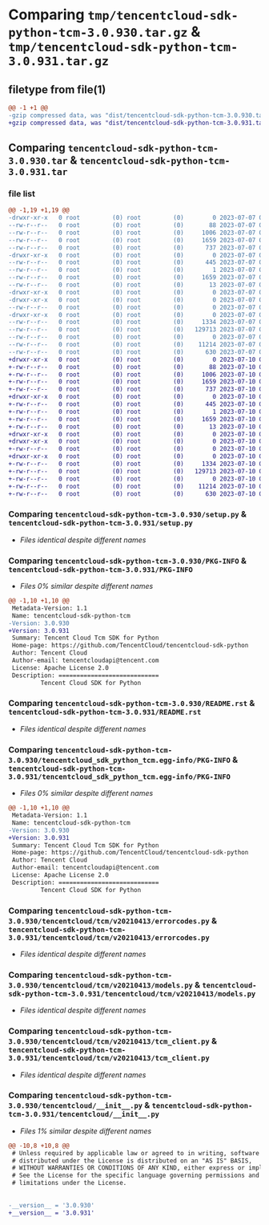 # Comparing `tmp/tencentcloud-sdk-python-tcm-3.0.930.tar.gz` & `tmp/tencentcloud-sdk-python-tcm-3.0.931.tar.gz`

## filetype from file(1)

```diff
@@ -1 +1 @@
-gzip compressed data, was "dist/tencentcloud-sdk-python-tcm-3.0.930.tar", last modified: Fri Jul  7 00:33:03 2023, max compression
+gzip compressed data, was "dist/tencentcloud-sdk-python-tcm-3.0.931.tar", last modified: Mon Jul 10 00:53:21 2023, max compression
```

## Comparing `tencentcloud-sdk-python-tcm-3.0.930.tar` & `tencentcloud-sdk-python-tcm-3.0.931.tar`

### file list

```diff
@@ -1,19 +1,19 @@
-drwxr-xr-x   0 root         (0) root         (0)        0 2023-07-07 00:33:03.000000 tencentcloud-sdk-python-tcm-3.0.930/
--rw-r--r--   0 root         (0) root         (0)       88 2023-07-07 00:33:03.000000 tencentcloud-sdk-python-tcm-3.0.930/setup.cfg
--rw-r--r--   0 root         (0) root         (0)     1006 2023-07-07 00:33:03.000000 tencentcloud-sdk-python-tcm-3.0.930/setup.py
--rw-r--r--   0 root         (0) root         (0)     1659 2023-07-07 00:33:03.000000 tencentcloud-sdk-python-tcm-3.0.930/PKG-INFO
--rw-r--r--   0 root         (0) root         (0)      737 2023-07-07 00:33:03.000000 tencentcloud-sdk-python-tcm-3.0.930/README.rst
-drwxr-xr-x   0 root         (0) root         (0)        0 2023-07-07 00:33:03.000000 tencentcloud-sdk-python-tcm-3.0.930/tencentcloud_sdk_python_tcm.egg-info/
--rw-r--r--   0 root         (0) root         (0)      445 2023-07-07 00:33:03.000000 tencentcloud-sdk-python-tcm-3.0.930/tencentcloud_sdk_python_tcm.egg-info/SOURCES.txt
--rw-r--r--   0 root         (0) root         (0)        1 2023-07-07 00:33:03.000000 tencentcloud-sdk-python-tcm-3.0.930/tencentcloud_sdk_python_tcm.egg-info/dependency_links.txt
--rw-r--r--   0 root         (0) root         (0)     1659 2023-07-07 00:33:03.000000 tencentcloud-sdk-python-tcm-3.0.930/tencentcloud_sdk_python_tcm.egg-info/PKG-INFO
--rw-r--r--   0 root         (0) root         (0)       13 2023-07-07 00:33:03.000000 tencentcloud-sdk-python-tcm-3.0.930/tencentcloud_sdk_python_tcm.egg-info/top_level.txt
-drwxr-xr-x   0 root         (0) root         (0)        0 2023-07-07 00:33:03.000000 tencentcloud-sdk-python-tcm-3.0.930/tencentcloud/
-drwxr-xr-x   0 root         (0) root         (0)        0 2023-07-07 00:33:03.000000 tencentcloud-sdk-python-tcm-3.0.930/tencentcloud/tcm/
--rw-r--r--   0 root         (0) root         (0)        0 2023-07-07 00:33:03.000000 tencentcloud-sdk-python-tcm-3.0.930/tencentcloud/tcm/__init__.py
-drwxr-xr-x   0 root         (0) root         (0)        0 2023-07-07 00:33:03.000000 tencentcloud-sdk-python-tcm-3.0.930/tencentcloud/tcm/v20210413/
--rw-r--r--   0 root         (0) root         (0)     1334 2023-07-07 00:33:03.000000 tencentcloud-sdk-python-tcm-3.0.930/tencentcloud/tcm/v20210413/errorcodes.py
--rw-r--r--   0 root         (0) root         (0)   129713 2023-07-07 00:33:03.000000 tencentcloud-sdk-python-tcm-3.0.930/tencentcloud/tcm/v20210413/models.py
--rw-r--r--   0 root         (0) root         (0)        0 2023-07-07 00:33:03.000000 tencentcloud-sdk-python-tcm-3.0.930/tencentcloud/tcm/v20210413/__init__.py
--rw-r--r--   0 root         (0) root         (0)    11214 2023-07-07 00:33:03.000000 tencentcloud-sdk-python-tcm-3.0.930/tencentcloud/tcm/v20210413/tcm_client.py
--rw-r--r--   0 root         (0) root         (0)      630 2023-07-07 00:33:03.000000 tencentcloud-sdk-python-tcm-3.0.930/tencentcloud/__init__.py
+drwxr-xr-x   0 root         (0) root         (0)        0 2023-07-10 00:53:21.000000 tencentcloud-sdk-python-tcm-3.0.931/
+-rw-r--r--   0 root         (0) root         (0)       88 2023-07-10 00:53:21.000000 tencentcloud-sdk-python-tcm-3.0.931/setup.cfg
+-rw-r--r--   0 root         (0) root         (0)     1006 2023-07-10 00:53:21.000000 tencentcloud-sdk-python-tcm-3.0.931/setup.py
+-rw-r--r--   0 root         (0) root         (0)     1659 2023-07-10 00:53:21.000000 tencentcloud-sdk-python-tcm-3.0.931/PKG-INFO
+-rw-r--r--   0 root         (0) root         (0)      737 2023-07-10 00:53:21.000000 tencentcloud-sdk-python-tcm-3.0.931/README.rst
+drwxr-xr-x   0 root         (0) root         (0)        0 2023-07-10 00:53:21.000000 tencentcloud-sdk-python-tcm-3.0.931/tencentcloud_sdk_python_tcm.egg-info/
+-rw-r--r--   0 root         (0) root         (0)      445 2023-07-10 00:53:21.000000 tencentcloud-sdk-python-tcm-3.0.931/tencentcloud_sdk_python_tcm.egg-info/SOURCES.txt
+-rw-r--r--   0 root         (0) root         (0)        1 2023-07-10 00:53:21.000000 tencentcloud-sdk-python-tcm-3.0.931/tencentcloud_sdk_python_tcm.egg-info/dependency_links.txt
+-rw-r--r--   0 root         (0) root         (0)     1659 2023-07-10 00:53:21.000000 tencentcloud-sdk-python-tcm-3.0.931/tencentcloud_sdk_python_tcm.egg-info/PKG-INFO
+-rw-r--r--   0 root         (0) root         (0)       13 2023-07-10 00:53:21.000000 tencentcloud-sdk-python-tcm-3.0.931/tencentcloud_sdk_python_tcm.egg-info/top_level.txt
+drwxr-xr-x   0 root         (0) root         (0)        0 2023-07-10 00:53:21.000000 tencentcloud-sdk-python-tcm-3.0.931/tencentcloud/
+drwxr-xr-x   0 root         (0) root         (0)        0 2023-07-10 00:53:21.000000 tencentcloud-sdk-python-tcm-3.0.931/tencentcloud/tcm/
+-rw-r--r--   0 root         (0) root         (0)        0 2023-07-10 00:53:21.000000 tencentcloud-sdk-python-tcm-3.0.931/tencentcloud/tcm/__init__.py
+drwxr-xr-x   0 root         (0) root         (0)        0 2023-07-10 00:53:21.000000 tencentcloud-sdk-python-tcm-3.0.931/tencentcloud/tcm/v20210413/
+-rw-r--r--   0 root         (0) root         (0)     1334 2023-07-10 00:53:21.000000 tencentcloud-sdk-python-tcm-3.0.931/tencentcloud/tcm/v20210413/errorcodes.py
+-rw-r--r--   0 root         (0) root         (0)   129713 2023-07-10 00:53:21.000000 tencentcloud-sdk-python-tcm-3.0.931/tencentcloud/tcm/v20210413/models.py
+-rw-r--r--   0 root         (0) root         (0)        0 2023-07-10 00:53:21.000000 tencentcloud-sdk-python-tcm-3.0.931/tencentcloud/tcm/v20210413/__init__.py
+-rw-r--r--   0 root         (0) root         (0)    11214 2023-07-10 00:53:21.000000 tencentcloud-sdk-python-tcm-3.0.931/tencentcloud/tcm/v20210413/tcm_client.py
+-rw-r--r--   0 root         (0) root         (0)      630 2023-07-10 00:53:21.000000 tencentcloud-sdk-python-tcm-3.0.931/tencentcloud/__init__.py
```

### Comparing `tencentcloud-sdk-python-tcm-3.0.930/setup.py` & `tencentcloud-sdk-python-tcm-3.0.931/setup.py`

 * *Files identical despite different names*

### Comparing `tencentcloud-sdk-python-tcm-3.0.930/PKG-INFO` & `tencentcloud-sdk-python-tcm-3.0.931/PKG-INFO`

 * *Files 0% similar despite different names*

```diff
@@ -1,10 +1,10 @@
 Metadata-Version: 1.1
 Name: tencentcloud-sdk-python-tcm
-Version: 3.0.930
+Version: 3.0.931
 Summary: Tencent Cloud Tcm SDK for Python
 Home-page: https://github.com/TencentCloud/tencentcloud-sdk-python
 Author: Tencent Cloud
 Author-email: tencentcloudapi@tencent.com
 License: Apache License 2.0
 Description: ============================
         Tencent Cloud SDK for Python
```

### Comparing `tencentcloud-sdk-python-tcm-3.0.930/README.rst` & `tencentcloud-sdk-python-tcm-3.0.931/README.rst`

 * *Files identical despite different names*

### Comparing `tencentcloud-sdk-python-tcm-3.0.930/tencentcloud_sdk_python_tcm.egg-info/PKG-INFO` & `tencentcloud-sdk-python-tcm-3.0.931/tencentcloud_sdk_python_tcm.egg-info/PKG-INFO`

 * *Files 0% similar despite different names*

```diff
@@ -1,10 +1,10 @@
 Metadata-Version: 1.1
 Name: tencentcloud-sdk-python-tcm
-Version: 3.0.930
+Version: 3.0.931
 Summary: Tencent Cloud Tcm SDK for Python
 Home-page: https://github.com/TencentCloud/tencentcloud-sdk-python
 Author: Tencent Cloud
 Author-email: tencentcloudapi@tencent.com
 License: Apache License 2.0
 Description: ============================
         Tencent Cloud SDK for Python
```

### Comparing `tencentcloud-sdk-python-tcm-3.0.930/tencentcloud/tcm/v20210413/errorcodes.py` & `tencentcloud-sdk-python-tcm-3.0.931/tencentcloud/tcm/v20210413/errorcodes.py`

 * *Files identical despite different names*

### Comparing `tencentcloud-sdk-python-tcm-3.0.930/tencentcloud/tcm/v20210413/models.py` & `tencentcloud-sdk-python-tcm-3.0.931/tencentcloud/tcm/v20210413/models.py`

 * *Files identical despite different names*

### Comparing `tencentcloud-sdk-python-tcm-3.0.930/tencentcloud/tcm/v20210413/tcm_client.py` & `tencentcloud-sdk-python-tcm-3.0.931/tencentcloud/tcm/v20210413/tcm_client.py`

 * *Files identical despite different names*

### Comparing `tencentcloud-sdk-python-tcm-3.0.930/tencentcloud/__init__.py` & `tencentcloud-sdk-python-tcm-3.0.931/tencentcloud/__init__.py`

 * *Files 1% similar despite different names*

```diff
@@ -10,8 +10,8 @@
 # Unless required by applicable law or agreed to in writing, software
 # distributed under the License is distributed on an "AS IS" BASIS,
 # WITHOUT WARRANTIES OR CONDITIONS OF ANY KIND, either express or implied.
 # See the License for the specific language governing permissions and
 # limitations under the License.
 
 
-__version__ = '3.0.930'
+__version__ = '3.0.931'
```

